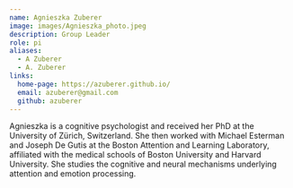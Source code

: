 ```yaml
---
name: Agnieszka Zuberer
image: images/Agnieszka_photo.jpeg
description: Group Leader
role: pi
aliases:
  - A Zuberer
  - A. Zuberer
links:
  home-page: https://azuberer.github.io/
  email: azuberer@gmail.com
  github: azuberer
---
```


Agnieszka is a cognitive psychologist and received her PhD at the University of Zürich, Switzerland. She then worked with Michael Esterman and Joseph De Gutis at the Boston Attention and Learning Laboratory, affiliated with the medical schools of Boston University and Harvard University. She studies the cognitive and neural mechanisms underlying attention and emotion processing. 